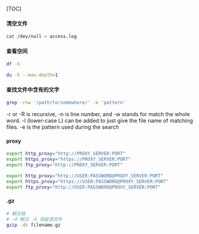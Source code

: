 [TOC]

#### 清空文件
```sh
cat /dev/null > access.log
```


#### 查看空间
```sh
df -h

du -h --max-depth=1
```


#### 查找文件中含有的文字
```sh
grep -rnw '/path/to/somewhere/' -e 'pattern'
```
-r or -R is recursive,
-n is line number, and
-w stands for match the whole word.
-l (lower-case L) can be added to just give the file name of matching files.
-e is the pattern used during the search


#### proxy
```sh
export http_proxy="http://PROXY_SERVER:PORT"
export https_proxy="https://PROXY_SERVER:PORT"
export ftp_proxy="http://PROXY_SERVER:PORT"

export http_proxy="http://USER:PASSWORD@PROXY_SERVER:PORT"
export https_proxy="https://USER:PASSWORD@PROXY_SERVER:PORT"
export ftp_proxy="http://USER:PASSWORD@PROXY_SERVER:PORT"
```


#### .gz
```sh
# 解压缩
# -d 解压 -k 保留源文件
gzip -dk filename.gz
```